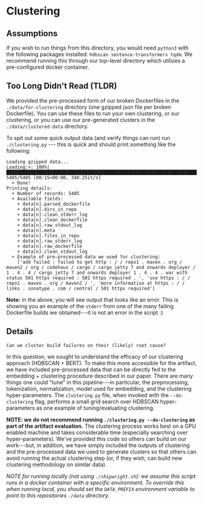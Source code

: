 # Clustering

## Assumptions

If you wish to run things from this directory, you would need `python3` with the following packages installed: `hdbscan sentence-transformers tqdm`. We recommend running this through our top-level directory which utilizes a pre-configured docker container.

## Too Long Didn't Read (TLDR)

We provided the pre-processed form of our broken Dockerfiles in the `./data/for-clustering` directory (one gzipped json file per broken Dockerfile). You can use these files to run your own clustering, or our clustering, or you can use our pre-generated clusters in the `./data/clustered-data` directory.

To spit out some quick output data (and verify things can run) run `./clustering.py` --- this is quick and should print something like the following:

```
Loading gzipped data...
Loading:>: 100%|██████████████████████████████████████████████████████████████████████████████████████████████████████████████████████████████████████████████████████████████| 5405/5405 [00:15<00:00, 340.25it/s]
  + Done!
Printing details:
  + Number of records: 5405
  + Available fields:
    + data[n].parsed_dockerfile
    + data[n].dirs_in_repo
    + data[n].clean_stderr_log
    + data[n].clean_dockerfile
    + data[n].raw_stdout_log
    + data[n].meta
    + data[n].files_in_repo
    + data[n].raw_stderr_log
    + data[n].raw_dockerfile
    + data[n].clean_stdout_log
  + Example of pre-processed data we used for clustering:
    ['add failed : failed to get http : / / repo1 . maven . org / maven2 / org / codehaus / cargo / cargo jetty 7 and onwards deployer / 1 . 4 . 4 / cargo jetty 7 and onwards deployer 1 . 4 . 4 . war with status 501 https required : 501 https required . ', 'use https : / / repo1 . maven . org / maven2 / ', 'more information at https : / / links . sonatype . com / central / 501 https required']
```

**Note:** in the above, you will see output that looks like an error. This is showing you an example of the `stderr` from one of the many failing Dockerfile builds we obtained---it is not an error in the script :)

## Details

```
Can we cluster build failures on their (likely) root cause?
```

In this question, we sought to understand the efficacy of our clustering approach (HDBSCAN + BERT). To make this more accessible for the artifact, we have included pre-processed data that can be directly fed to the embedding + clustering procedure described in our paper. There are many things one could "tune" in this pipeline---in particular, the preprocessing, tokenization, normalization, model used for embedding, and the clustering hyper-parameters. The `clustering.py` file, when invoked with the `--do-clustering` flag, performs a small grid search over HDBSCAN hyper-parameters as one example of tuning/evaluating clustering.

**NOTE: we do not recommend running `./clustering.py --do-clustering` as part of the artifact evaluation.** The clustering process works best on a GPU enabled machine and takes considerable time (especially searching over hyper-parameters). We've provided this code so others can build on our work---but, in addition, we have simply included the outputs of clustering and the pre-processed data we used to generate clusters so that others can avoid running the actual clustering step (or, if they wish, can build new clustering methodology on similar data).

_NOTE for running locally (not using `./shipwright.sh`): we assume this script runs in a docker container with a specific environment. To override this when running local, you should set the `DATA_PREFIX` environment variable to point to this repositories `./data` directory._
